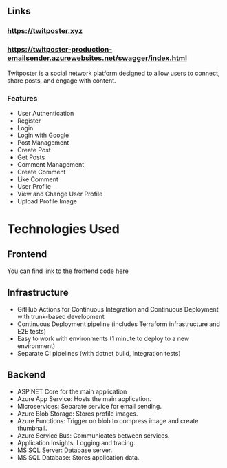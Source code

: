
## Links
### https://twitposter.xyz 
### https://twitposter-production-emailsender.azurewebsites.net/swagger/index.html
Twitposter is a social network platform designed to allow users to connect, share posts, and engage with content.

### Features

- User Authentication
- Register
- Login
- Login with Google
- Post Management
- Create Post
- Get Posts
- Comment Management
- Create Comment
- Like Comment
- User Profile
- View and Change User Profile
- Upload Profile Image

# Technologies Used

## Frontend

You can find link to the frontend code [here](https://github.com/wallyrion/TwitPoster.UI)


## Infrastructure
- GitHub Actions for Continuous Integration and Continuous Deployment with trunk-based development
- Continuous Deployment pipeline (includes Terraform infrastructure and E2E tests)
- Easy to work with environments (1 minute to deploy to a new environment)
- Separate CI pipelines (with dotnet build, integration tests)

## Backend
- ASP.NET Core for the main application
- Azure App Service: Hosts the main application.
- Microservices: Separate service for email sending.
- Azure Blob Storage: Stores profile images.
- Azure Functions: Trigger on blob to compress image and create thumbnail.
- Azure Service Bus: Communicates between services.
- Application Insights: Logging and tracing.
- MS SQL Server: Database server.
- MS SQL Database: Stores application data.